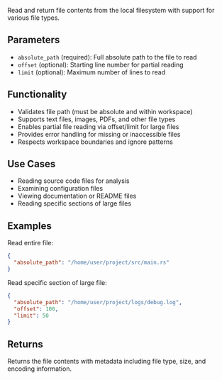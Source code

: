 Read and return file contents from the local filesystem with support for various file types.

## Parameters

- `absolute_path` (required): Full absolute path to the file to read
- `offset` (optional): Starting line number for partial reading
- `limit` (optional): Maximum number of lines to read

## Functionality

- Validates file path (must be absolute and within workspace)
- Supports text files, images, PDFs, and other file types
- Enables partial file reading via offset/limit for large files
- Provides error handling for missing or inaccessible files
- Respects workspace boundaries and ignore patterns

## Use Cases

- Reading source code files for analysis
- Examining configuration files  
- Viewing documentation or README files
- Reading specific sections of large files

## Examples

Read entire file:
```json
{
  "absolute_path": "/home/user/project/src/main.rs"
}
```

Read specific section of large file:
```json
{
  "absolute_path": "/home/user/project/logs/debug.log",
  "offset": 100,
  "limit": 50
}
```

## Returns

Returns the file contents with metadata including file type, size, and encoding information.